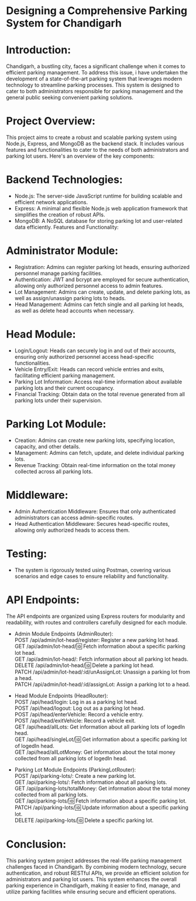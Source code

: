 # Designing a Comprehensive Parking System for Chandigarh

# Introduction:
Chandigarh, a bustling city, faces a significant challenge when it comes to efficient parking management. To address this issue, i have undertaken the development of a state-of-the-art parking system that leverages modern technology to streamline parking processes. This system is designed to cater to both administrators responsible for parking management and the general public seeking convenient parking solutions.

# Project Overview:
This project aims to create a robust and scalable parking system using Node.js, Express, and MongoDB as the backend stack. It includes various features and functionalities to cater to the needs of both administrators and parking lot users. Here's an overview of the key components:

# Backend Technologies:
- Node.js: The server-side JavaScript runtime for building scalable and efficient network applications.
- Express: A minimal and flexible Node.js web application framework that simplifies the creation of robust APIs.
- MongoDB: A NoSQL database for storing parking lot and user-related data efficiently.
Features and Functionality:

# Administrator Module:
- Registration: Admins can register parking lot heads, ensuring authorized personnel manage parking facilities.
- Authentication: JWT and bcrypt are employed for secure authentication, allowing only authorized personnel access to admin features.
- Lot Management: Admins can create, update, and delete parking lots, as well as assign/unassign parking lots to heads.
- Head Management: Admins can fetch single and all parking lot heads, as well as delete head accounts when necessary.

# Head Module:
- Login/Logout: Heads can securely log in and out of their accounts, ensuring only authorized personnel access head-specific functionalities.
- Vehicle Entry/Exit: Heads can record vehicle entries and exits, facilitating efficient parking management.
- Parking Lot Information: Access real-time information about available parking lots and their current occupancy.
- Financial Tracking: Obtain data on the total revenue generated from all parking lots under their supervision.

# Parking Lot Module:
- Creation: Admins can create new parking lots, specifying location, capacity, and other details.
- Management: Admins can fetch, update, and delete individual parking lots.
- Revenue Tracking: Obtain real-time information on the total money collected across all parking lots.

# Middleware:
- Admin Authentication Middleware: Ensures that only authenticated administrators can access admin-specific routes.
- Head Authentication Middleware: Secures head-specific routes, allowing only authorized heads to access them.
  
# Testing:
- The system is rigorously tested using Postman, covering various scenarios and edge cases to ensure reliability and functionality.
  
# API Endpoints:
The API endpoints are organized using Express routers for modularity and readability, with routes and controllers carefully designed for each module.

- Admin Module Endpoints (AdminRouter):<br />
POST /api/admin/lot-head/register: Register a new parking lot head.<br />
GET /api/admin/lot-head/:id: Fetch information about a specific parking lot head.<br />
GET /api/admin/lot-head/: Fetch information about all parking lot heads.<br />
DELETE /api/admin/lot-head/:id: Delete a parking lot head.<br />
PATCH /api/admin/lot-head/:id/unAssignLot: Unassign a parking lot from a head.<br />
PATCH /api/admin/lot-head/:id/assignLot: Assign a parking lot to a head.<br />

- Head Module Endpoints (HeadRouter):<br />
POST /api/head/login: Log in as a parking lot head.<br />
POST /api/head/logout: Log out as a parking lot head.<br />
POST /api/head/enterVehicle: Record a vehicle entry.<br />
POST /api/head/exitVehicle: Record a vehicle exit.<br />
GET /api/head/allLots: Get information about all parking lots of logedIn head.<br />
GET /api/head/singleLot/:id: Get information about a specific parking lot of logedIn head.<br />
GET /api/head/allLotMoney: Get information about the total money collected from all parking lots of logedIn head.<br />

- Parking Lot Module Endpoints (ParkingLotRouter):<br />
POST /api/parking-lots/: Create a new parking lot.<br />
GET /api/parking-lots/: Fetch information about all parking lots.<br />
GET /api/parking-lots/totalMoney: Get information about the total money collected from all parking lots.<br />
GET /api/parking-lots/:id: Fetch information about a specific parking lot.<br />
PATCH /api/parking-lots/:id: Update information about a specific parking lot.<br />
DELETE /api/parking-lots/:id: Delete a specific parking lot.<br />

# Conclusion:
This parking system project addresses the real-life parking management challenges faced in Chandigarh. By combining modern technology, secure authentication, and robust RESTful APIs, we provide an efficient solution for administrators and parking lot users. This system enhances the overall parking experience in Chandigarh, making it easier to find, manage, and utilize parking facilities while ensuring secure and efficient operations.
